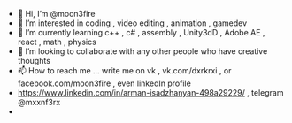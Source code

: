 - 👋 Hi, I’m @moon3fire
- 👀 I’m interested in coding , video editing , animation , gamedev
- 🌱 I’m currently learning c++ , c# , assembly , Unity3dD , Adobe AE , react , math , physics
- 💞️ I’m looking to collaborate with any other people who have creative thoughts
- 📫 How to reach me ... write me on vk , vk.com/dxrkrxi , or facebook.com/moon3fire , even linkedIn profile
- https://www.linkedin.com/in/arman-isadzhanyan-498a29229/ , telegram @mxxnf3rx
- 

<!---
moon3fire/moon3fire is a ✨ special ✨ repository because its `README.md` (this file) appears on your GitHub profile.
You can click the Preview link to take a look at your changes.
--->
